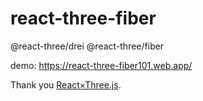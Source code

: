 # react-three-fiber

@react-three/drei
@react-three/fiber

demo: https://react-three-fiber101.web.app/

Thank you 
[React×Three.js](https://youtu.be/J9t9Vmw6xSQ).
